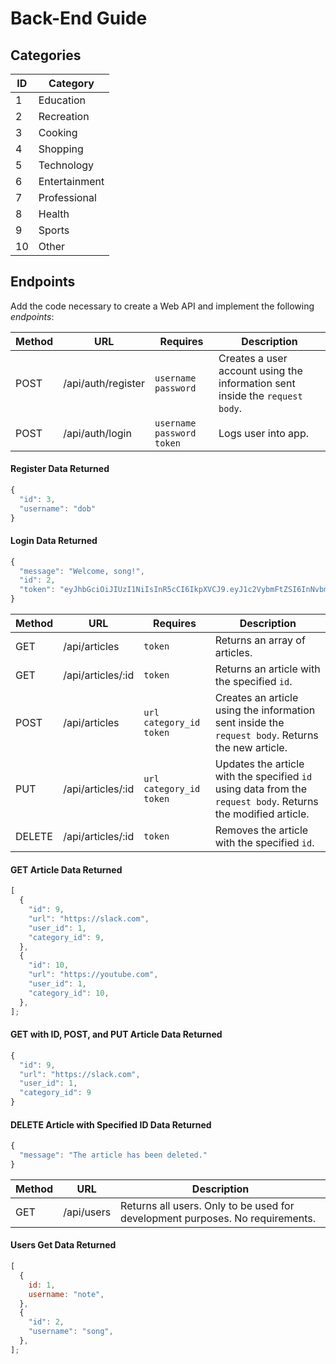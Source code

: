 # Back-End Guide

## Categories

| ID  | Category      |
| --- | ------------- |
| 1   | Education     |
| 2   | Recreation    |
| 3   | Cooking       |
| 4   | Shopping      |
| 5   | Technology    |
| 6   | Entertainment |
| 7   | Professional  |
| 8   | Health        |
| 9   | Sports        |
| 10  | Other         |

## Endpoints

Add the code necessary to create a Web API and implement the following _endpoints_:

| Method | URL                | Requires                      | Description                                                                  |
| ------ | ------------------ | ----------------------------- | ---------------------------------------------------------------------------- |
| POST   | /api/auth/register | `username` `password`         | Creates a user account using the information sent inside the `request body`. |
| POST   | /api/auth/login    | `username` `password` `token` | Logs user into app.                                                          |

#### Register Data Returned

```js
{
  "id": 3,
  "username": "dob"
}
```

#### Login Data Returned

```js
{
  "message": "Welcome, song!",
  "id": 2,
  "token": "eyJhbGciOiJIUzI1NiIsInR5cCI6IkpXVCJ9.eyJ1c2VybmFtZSI6InNvbmciLCJ1c2VyX2lkIjoyLCJpYXQiOjE1OTAyMTQ4NTgsImV4cCI6MTU5MDIyMjA1OH0.GjN2X1uIo6r8AjMmVwcRe_46YDm-NiIJWFsRYZK3Ass"
}
```

| Method | URL               | Requires                    | Description                                                                                                   |
| ------ | ----------------- | --------------------------- | ------------------------------------------------------------------------------------------------------------- |
| GET    | /api/articles     | `token`                     | Returns an array of articles.                                                                                 |
| GET    | /api/articles/:id | `token`                     | Returns an article with the specified `id`.                                                                   |
| POST   | /api/articles     | `url` `category_id` `token` | Creates an article using the information sent inside the `request body`. Returns the new article.             |
| PUT    | /api/articles/:id | `url` `category_id` `token` | Updates the article with the specified `id` using data from the `request body`. Returns the modified article. |
| DELETE | /api/articles/:id | `token`                     | Removes the article with the specified `id`.                                                                  |

#### GET Article Data Returned

```js
[
  {
    "id": 9,
    "url": "https://slack.com",
    "user_id": 1,
    "category_id": 9,
  },
  {
    "id": 10,
    "url": "https://youtube.com",
    "user_id": 1,
    "category_id": 10,
  },
];
```

#### GET with ID, POST, and PUT Article Data Returned

```js
{
  "id": 9,
  "url": "https://slack.com",
  "user_id": 1,
  "category_id": 9
}
```

#### DELETE Article with Specified ID Data Returned

```js
{
  "message": "The article has been deleted."
}
```

| Method | URL        | Description                                                                   |
| ------ | ---------- | ----------------------------------------------------------------------------- |
| GET    | /api/users | Returns all users. Only to be used for development purposes. No requirements. |

#### Users Get Data Returned

```js
[
  {
    id: 1,
    username: "note",
  },
  {
    "id": 2,
    "username": "song",
  },
];
```
